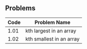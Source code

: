 ## Problems
| Code  | Problem Name          
|-------|------------------------
| 1.01  | kth largest in an array
| 1.02  | kth smallest in an array